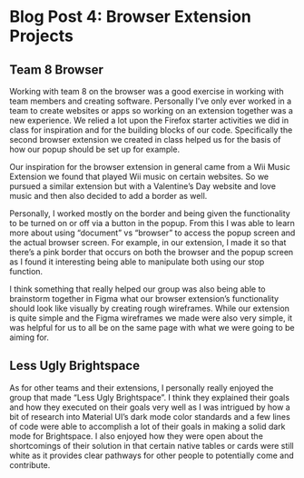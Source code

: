 # Blog Post 4: Browser Extension Projects

## Team 8 Browser

Working with team 8 on the browser was a good exercise in working with team members and creating software. Personally I’ve only ever worked in a team to create websites or apps so working on an extension together was a new experience. We relied a lot upon the Firefox starter activities we did in class for inspiration and for the building blocks of our code. Specifically the second browser extension we created in class helped us for the basis of how our popup should be set up for example.

Our inspiration for the browser extension in general came from a Wii Music Extension we found that played Wii music on certain websites. So we pursued a similar extension but with a Valentine’s Day website and love music and then also decided to add a border as well. 

Personally, I worked mostly on the border and being given the functionality to be turned on or off via a button in the popup. From this I was able to learn more about using “document” vs “browser” to access the popup screen and the actual browser screen. For example, in our extension, I made it so that there’s a pink border that occurs on both the browser and the popup screen as I found it interesting being able to manipulate both using our stop function. 

I think something that really helped our group was also being able to brainstorm together in Figma what our browser extension’s functionality should look like visually by creating rough wireframes. While our extension is quite simple and the Figma wireframes we made were also very simple, it was helpful for us to all be on the same page with what we were going to be aiming for.

## Less Ugly Brightspace

As for other teams and their extensions, I personally really enjoyed the group that made “Less Ugly Brightspace”. I think they explained their goals and how they executed on their goals very well as I was intrigued by how a bit of research into Material UI’s dark mode color standards and a few lines of code were able to accomplish a lot of their goals in making a solid dark mode for Brightspace. I also enjoyed how they were open about the shortcomings of their solution in that certain native tables or cards were still white as it provides clear pathways for other people to potentially come and contribute.

